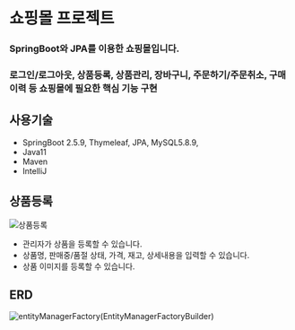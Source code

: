 # 쇼핑몰 프로젝트
### SpringBoot와 JPA를 이용한 쇼핑몰입니다.
### 로그인/로그아웃, 상품등록, 상품관리, 장바구니, 주문하기/주문취소, 구매이력 등 쇼핑몰에 필요한 핵심 기능 구현

## 사용기술
+ SpringBoot 2.5.9, Thymeleaf, JPA, MySQL5.8.9, 
+ Java11
+ Maven
+ IntelliJ

## 상품등록
![상품등록](https://user-images.githubusercontent.com/73814691/153765571-e974cee5-9d21-44e9-851d-cdd1edcc1cf3.gif)
+ 관리자가 상품을 등록할 수 있습니다. 
+ 상품명, 판매중/품절 상태, 가격, 재고, 상세내용을 입력할 수 있습니다.
+ 상품 이미지를 등록할 수 있습니다. 

## ERD
![entityManagerFactory(EntityManagerFactoryBuilder)](https://user-images.githubusercontent.com/73814691/153052127-b1968ead-7ea1-4e6e-9462-5d31c3a0f434.png)

